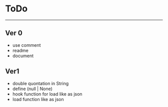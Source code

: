 # ToDo

---

## Ver 0

* use comment
* readme
* document

## Ver1
* double quontation in String
* define (null | None) 
* hook function for load like as json
* load function like as json
